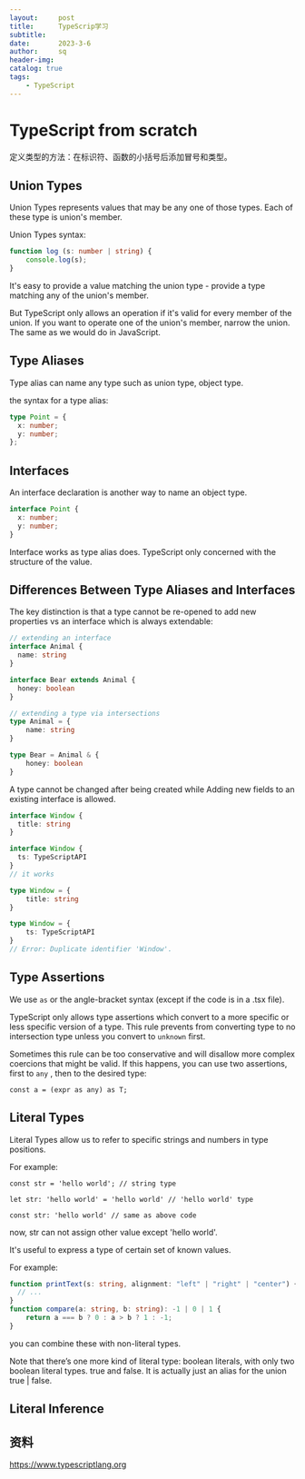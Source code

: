 ```yaml
---
layout:     post
title:      TypeScrip学习
subtitle:   
date:       2023-3-6
author:     sq
header-img: 
catalog: true
tags:
    - TypeScript
---
```

# TypeScript from scratch
定义类型的方法：在标识符、函数的小括号后添加冒号和类型。

## Union Types
Union Types represents values that may be any one of those types. Each of these type is union's member.

Union Types syntax:
```typescript
function log (s: number | string) {
    console.log(s);
}
```

It's easy to provide a value matching the union type - provide a type matching any of the union's member.

But TypeScript only allows an operation if it's valid for every member of the union. If you want to operate one of the union's member,
narrow the union. The same as we would do in JavaScript.


## Type Aliases
Type alias can name any type such as union type, object type.

the syntax for a type alias:
```typescript
type Point = {
  x: number;
  y: number;
};
```

## Interfaces
An interface declaration is another way to name an object type.

```typescript
interface Point {
  x: number;
  y: number;
}
```

Interface works as type alias does. TypeScript only concerned with the structure of the value.

## Differences Between Type Aliases and Interfaces
The key distinction is that a type cannot be re-opened to add new properties vs an interface which is always extendable:
```typescript
// extending an interface
interface Animal {
  name: string
}

interface Bear extends Animal {
  honey: boolean
}

// extending a type via intersections
type Animal = {
    name: string
}

type Bear = Animal & {
    honey: boolean
}
```

A type cannot be changed after being created while Adding new fields to an existing interface is allowed.
```typescript
interface Window {
  title: string
}

interface Window {
  ts: TypeScriptAPI
}
// it works

type Window = {
    title: string
}

type Window = {
    ts: TypeScriptAPI
}
// Error: Duplicate identifier 'Window'.
```

## Type Assertions
We use `as` or the angle-bracket syntax (except if the code is in a .tsx file).

TypeScript only allows type assertions which convert to a more specific or less specific version of a type. This rule prevents from
converting type to no intersection type unless you convert to `unknown` first.

Sometimes this rule can be too conservative and will disallow more complex coercions that might be valid. If this happens,
you can use two assertions, first to `any` , then to the desired type:

`const a = (expr as any) as T;`

## Literal Types
Literal Types allow us to refer to specific strings and numbers in type positions.

For example:
```
const str = 'hello world'; // string type

let str: 'hello world' = 'hello world' // 'hello world' type

const str: 'hello world' // same as above code
```
now, str can not assign other value except 'hello world'.

It's useful to express a type of certain set of known values.

For example:
```typescript
function printText(s: string, alignment: "left" | "right" | "center") {
  // ...
}
function compare(a: string, b: string): -1 | 0 | 1 {
    return a === b ? 0 : a > b ? 1 : -1;
}
```

you can combine these with non-literal types.

Note that there’s one more kind of literal type: boolean literals, with only two boolean literal types. true and false.
It is actually just an alias for the union true | false.

## Literal Inference

## 资料
https://www.typescriptlang.org
